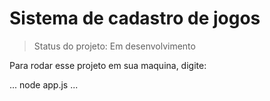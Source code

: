 <h1>Sistema de cadastro de jogos</h1>

> Status do projeto: Em desenvolvimento

Para rodar esse projeto em sua maquina, digite:

...
node app.js
...
